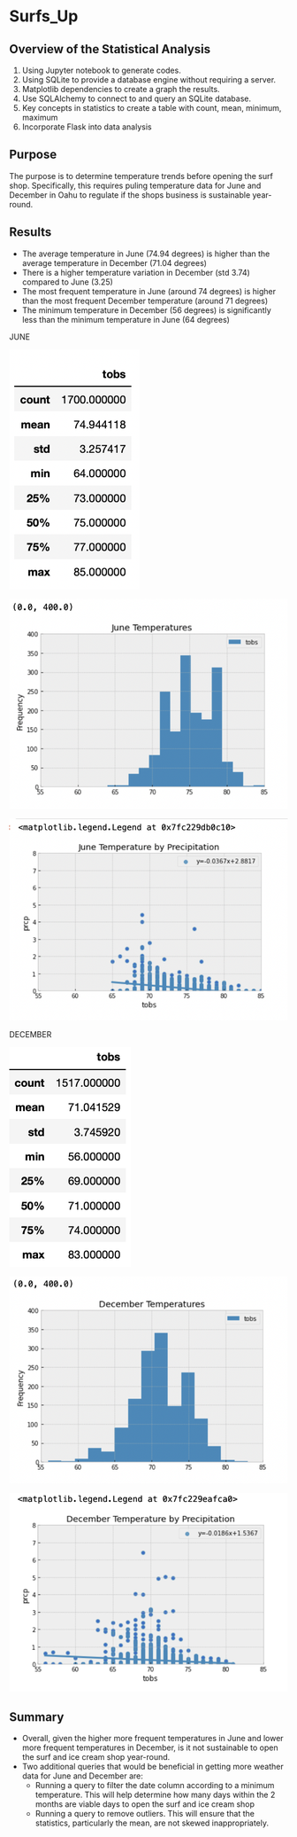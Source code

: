 # Surfs_Up

## Overview of the Statistical Analysis

1.	Using Jupyter notebook to generate codes.
2.	Using SQLite to provide a database engine without requiring a server. 
3.	Matplotlib dependencies to create a graph the results.
4.	Use SQLAlchemy to connect to and query an SQLite database. 
5.	Key concepts in statistics to create a table with count, mean, minimum, maximum
6.	Incorporate Flask into data analysis


## Purpose

The purpose is to determine temperature trends before opening the surf shop. Specifically, this requires puling temperature data for June and December in Oahu to regulate if the shops business is sustainable year-round. 


## Results

*   The average temperature in June (74.94 degrees) is higher than the average temperature in December (71.04 degrees)
*   There is a higher temperature variation in December (std 3.74) compared to June (3.25)
*   The most frequent temperature in June (around 74 degrees) is higher than the most frequent December temperature (around 71 degrees)
*   The minimum temperature in December (56 degrees) is significantly less than the minimum temperature in June (64 degrees)

JUNE

![This is an image](https://github.com/Stookhy/Surfs_Up/blob/main/Resources/June_Temp.png?raw=true)

![This is an image](https://github.com/Stookhy/Surfs_Up/blob/main/Resources/June_Temps_Chart.png?raw=true)

![This is an image](https://github.com/Stookhy/Surfs_Up/blob/main/Resources/June_Temps_Plot.png?raw=true)


DECEMBER

![This is an image](https://github.com/Stookhy/Surfs_Up/blob/main/Resources/December_Temp.png?raw=true)

![This is an image](https://github.com/Stookhy/Surfs_Up/blob/main/Resources/December_Temps_Chart.png?raw=true)

![This is an image](https://github.com/Stookhy/Surfs_Up/blob/main/Resources/December_Temps_Plot.png?raw=true)


## Summary

*   Overall, given the higher more frequent temperatures in June and lower more frequent temperatures in December, is it not sustainable to open the surf and ice cream shop year-round.
*   Two additional queries that would be beneficial in getting more weather data for June and December are:
    *   Running a query to filter the date column according to a minimum temperature. This will help determine how many days within the 2 months are viable days to open the surf and ice cream shop
    *   Running a query to remove outliers. This will ensure that the statistics, particularly the mean, are not skewed inappropriately. 
    

